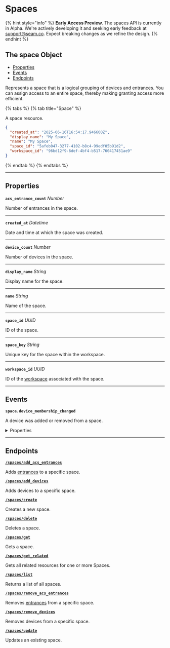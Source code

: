 # Spaces
{% hint style="info" %}
**Early Access Preview.** The spaces API is currently in Alpha. We're actively developing it and seeking early feedback at [support@seam.co](mailto:support@seam.co). Expect breaking changes as we refine the design.
{% endhint %}

## The space Object

- [Properties](./#properties)
- [Events](./#events)
- [Endpoints](./#endpoints)


Represents a space that is a logical grouping of devices and entrances. You can assign access to an entire space, thereby making granting access more efficient.

{% tabs %}
{% tab title="Space" %}

A space resource.

```json
{
  "created_at": "2025-06-16T16:54:17.946600Z",
  "display_name": "My Space",
  "name": "My Space",
  "space_id": "5afeb047-3277-4102-b8c4-99edf05b91d2",
  "workspace_id": "96bd12f9-6def-4bf4-b517-760417451ae9"
}
```
{% endtab %}
{% endtabs %}

---
## Properties

**`acs_entrance_count`** *Number*

Number of entrances in the space.




---

**`created_at`** *Datetime*

Date and time at which the space was created.




---

**`device_count`** *Number*

Number of devices in the space.




---

**`display_name`** *String*

Display name for the space.




---

**`name`** *String*

Name of the space.




---

**`space_id`** *UUID*

ID of the space.




---

**`space_key`** *String*

Unique key for the space within the workspace.




---

**`workspace_id`** *UUID*

ID of the [workspace](../../core-concepts/workspaces/README.md) associated with the space.




---


## Events

**`space.device_membership_changed`**

A device was added or removed from a space.

<details>

<summary>Properties</summary>

<strong><code>acs_entrance_ids</code></strong> <i>List</i> <i>of UUIDs</i>

  IDs of all ACS entrances currently attached to the space.

<strong><code>created_at</code></strong> <i>Datetime</i>

  Date and time at which the event was created.

<strong><code>device_ids</code></strong> <i>List</i> <i>of UUIDs</i>

  IDs of all devices currently attached to the space.

<strong><code>event_id</code></strong> <i>UUID</i>

  ID of the event.

<strong><code>event_type</code></strong> <i>Enum</i>

  Type of the event.

  Value: `space.device_membership_changed`

<strong><code>occurred_at</code></strong> <i>Datetime</i>

  Date and time at which the event occurred.

<strong><code>space_id</code></strong> <i>UUID</i>

  ID of the affected space.

<strong><code>space_key</code></strong> <i>String</i>

  Unique key for the space within the workspace.

<strong><code>workspace_id</code></strong> <i>UUID</i>

  ID of the [workspace](../../core-concepts/workspaces/README.md) associated with the event.
</details>

---

## Endpoints


[**`/spaces/add_acs_entrances`**](./add_acs_entrances.md)

Adds [entrances](../../capability-guides/access-systems/retrieving-entrance-details.md) to a specific space.


[**`/spaces/add_devices`**](./add_devices.md)

Adds devices to a specific space.


[**`/spaces/create`**](./create.md)

Creates a new space.


[**`/spaces/delete`**](./delete.md)

Deletes a space.


[**`/spaces/get`**](./get.md)

Gets a space.


[**`/spaces/get_related`**](./get_related.md)

Gets all related resources for one or more Spaces.


[**`/spaces/list`**](./list.md)

Returns a list of all spaces.


[**`/spaces/remove_acs_entrances`**](./remove_acs_entrances.md)

Removes [entrances](../../capability-guides/access-systems/retrieving-entrance-details.md) from a specific space.


[**`/spaces/remove_devices`**](./remove_devices.md)

Removes devices from a specific space.


[**`/spaces/update`**](./update.md)

Updates an existing space.


